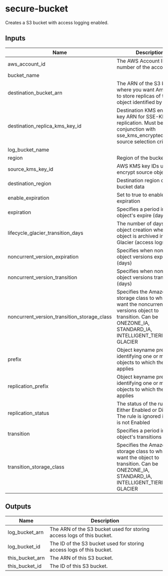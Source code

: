 # secure-bucket

Creates a S3 bucket with access logging enabled.

## Inputs

| Name | Description | Type | Default | Required |
|------|-------------|:----:|:-----:|:-----:|
| aws\_account\_id | The AWS Account ID number of the account. | string | n/a | yes |
| bucket\_name |  | string | n/a | yes |
| destination\_bucket\_arn | The ARN of the S3 bucket where you want Amazon S3 to store replicas of the object identified by the rule | string | n/a | yes |
| destination\_replica\_kms\_key\_id | Destination KMS encryption key ARN for SSE-KMS replication. Must be used in conjunction with sse_kms_encrypted_objects source selection criteria | string | n/a | yes |
| log\_bucket\_name |  | string | n/a | yes |
| region | Region of the bucket data | string | n/a | yes |
| source\_kms\_key\_id | AWS KMS key IDs used to encrypt source objects | string | n/a | yes |
| destination\_region | Destination region of the bucket data | string | `"us-east-2"` | no |
| enable\_expiration | Set to true to enable object expiration | string | `"false"` | no |
| expiration | Specifies a period in the object's expire (days) | string | `"365"` | no |
| lifecycle\_glacier\_transition\_days | The number of days after object creation when the object is archived into Glacier (access logs). | string | `"90"` | no |
| noncurrent\_version\_expiration | Specifies when noncurrent object versions expire (days) | string | `"365"` | no |
| noncurrent\_version\_transition | Specifies when noncurrent object versions transitions (days) | string | `"90"` | no |
| noncurrent\_version\_transition\_storage\_class | Specifies the Amazon S3 storage class to which you want the noncurrent versions object to transition. Can be ONEZONE_IA, STANDARD_IA, INTELLIGENT_TIERING, or GLACIER | string | `"GLACIER"` | no |
| prefix | Object keyname prefix identifying one or more objects to which the rule applies | string | `"/"` | no |
| replication\_prefix | Object keyname prefix identifying one or more objects to which the rule applies | string | `"/"` | no |
| replication\_status | The status of the rule. Either Enabled or Disabled. The rule is ignored if status is not Enabled | string | `"Disabled"` | no |
| transition | Specifies a period in the object's transitions (days) | string | `"90"` | no |
| transition\_storage\_class | Specifies the Amazon S3 storage class to which you want the object to transition. Can be ONEZONE_IA, STANDARD_IA, INTELLIGENT_TIERING, or GLACIER | string | `"GLACIER"` | no |

## Outputs

| Name | Description |
|------|-------------|
| log\_bucket\_arn | The ARN of the S3 bucket used for storing access logs of this bucket. |
| log\_bucket\_id | The ID of the S3 bucket used for storing access logs of this bucket. |
| this\_bucket\_arn | The ARN of this S3 bucket. |
| this\_bucket\_id | The ID of this S3 bucket. |

